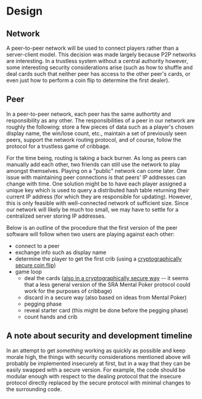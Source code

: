 # Design
## Network
A peer-to-peer network will be used to connect players rather than a server-client model. This decision was made largely because P2P networks are interesting. In a trustless system without a central authority however, some interesting security considerations arise (such as how to shuffle and deal cards such that neither peer has access to the other peer's cards, or even just how to perform a coin flip to determine the first dealer).
## Peer
In a peer-to-peer network, each peer has the same authortity and responsibility as any other. The responsibilities of a peer in our network are roughly the following: store a few pieces of data such as a player's chosen display name, the win/lose count, etc., maintain a set of previously seen peers, support the network routing protocol, and of course, follow the protocol for a trustless game of cribbage.

For the time being, routing is taking a back burner. As long as peers can manually add each other, two friends can still use the network to play amongst themselves. Playing on a "public" network can come later. One issue with maintaining peer connections is that peers' IP addresses can change with time. One solution might be to have each player assigned a unique key which is used to query a distributed hash table returning their current IP address (for which they are responsible for updating). However, this is only feasible with well-connected network of sufficient size. Since our network will likely be much too small, we may have to settle for a centralized server storing IP addresses.

Below is an outline of the procedure that the first version of the peer software will follow when two users are playing against each other:

* connect to a peer 
* exchange info such as display name
* determine the player to get the first crib (using a [cryptographically secure coin flip](https://en.wikipedia.org/wiki/Coin_flipping#Telecommunications))
* game loop
    * deal the cards ([also in a cryptographically secure way](https://en.wikipedia.org/wiki/Mental_poker) -- it seems that a less general version of the SRA Mental Poker protocol could work for the purposes of cribbage)
	* discard in a secure way (also based on ideas from Mental Poker)
	* pegging phase
	* reveal starter card (this might be done before the pegging phase)
	* count hands and crib

## A note about security and development timeline
In an attempt to get *something* working as quickly as possible and keep morale high, the things with security considerations mentioned above will probably be implemented insecurely at first, but in a way that they can be easily swapped with a secure version. For example, the code should be modular enough with respect to the dealing protocol that the insecure protocol directly replaced by the secure protocol with minimal changes to the surrounding code.
